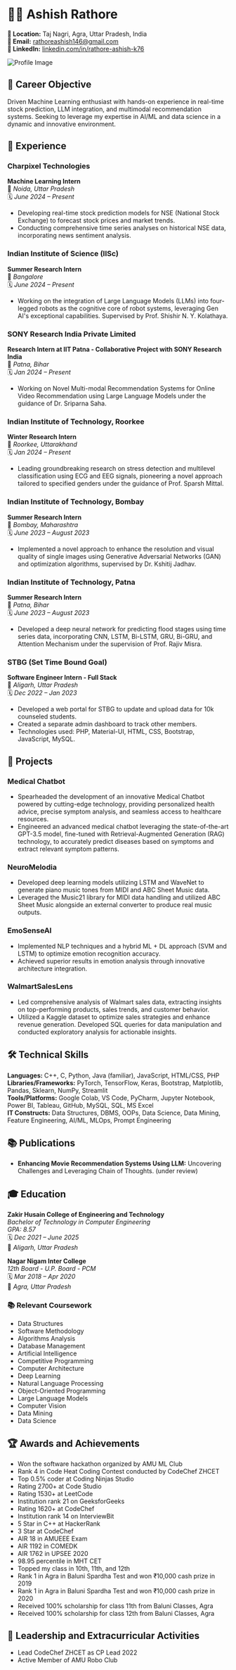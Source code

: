 # 👨‍💻 Ashish Rathore

**📍 Location:** Taj Nagri, Agra, Uttar Pradesh, India  
**📧 Email:** [rathoreashish146@gmail.com](mailto:rathoreashish146@gmail.com)  
**🔗 LinkedIn:** [linkedin.com/in/rathore-ashish-k76](https://www.linkedin.com/in/rathore-ashish-k76)  

![Profile Image](https://via.placeholder.com/150)

## 🎯 Career Objective

Driven Machine Learning enthusiast with hands-on experience in real-time stock prediction, LLM integration, and multimodal recommendation systems. Seeking to leverage my expertise in AI/ML and data science in a dynamic and innovative environment.

## 💼 Experience

### Charpixel Technologies
**Machine Learning Intern**  
📍 _Noida, Uttar Pradesh_  
🗓️ _June 2024 – Present_  
- Developing real-time stock prediction models for NSE (National Stock Exchange) to forecast stock prices and market trends.
- Conducting comprehensive time series analyses on historical NSE data, incorporating news sentiment analysis.

### Indian Institute of Science (IISc)
**Summer Research Intern**  
📍 _Bangalore_  
🗓️ _June 2024 – Present_  
- Working on the integration of Large Language Models (LLMs) into four-legged robots as the cognitive core of robot systems, leveraging Gen AI's exceptional capabilities. Supervised by Prof. Shishir N. Y. Kolathaya.

### SONY Research India Private Limited
**Research Intern at IIT Patna - Collaborative Project with SONY Research India**  
📍 _Patna, Bihar_  
🗓️ _Jan 2024 – Present_  
- Working on Novel Multi-modal Recommendation Systems for Online Video Recommendation using Large Language Models under the guidance of Dr. Sriparna Saha.

### Indian Institute of Technology, Roorkee
**Winter Research Intern**  
📍 _Roorkee, Uttarakhand_  
🗓️ _Jan 2024 – Present_  
- Leading groundbreaking research on stress detection and multilevel classification using ECG and EEG signals, pioneering a novel approach tailored to specified genders under the guidance of Prof. Sparsh Mittal.

### Indian Institute of Technology, Bombay
**Summer Research Intern**  
📍 _Bombay, Maharashtra_  
🗓️ _June 2023 – August 2023_  
- Implemented a novel approach to enhance the resolution and visual quality of single images using Generative Adversarial Networks (GAN) and optimization algorithms, supervised by Dr. Kshitij Jadhav.

### Indian Institute of Technology, Patna
**Summer Research Intern**  
📍 _Patna, Bihar_  
🗓️ _June 2023 – August 2023_  
- Developed a deep neural network for predicting flood stages using time series data, incorporating CNN, LSTM, Bi-LSTM, GRU, Bi-GRU, and Attention Mechanism under the supervision of Prof. Rajiv Misra.

### STBG (Set Time Bound Goal)
**Software Engineer Intern - Full Stack**  
📍 _Aligarh, Uttar Pradesh_  
🗓️ _Dec 2022 – Jan 2023_  
- Developed a web portal for STBG to update and upload data for 10k counseled students.
- Created a separate admin dashboard to track other members.
- Technologies used: PHP, Material-UI, HTML, CSS, Bootstrap, JavaScript, MySQL.

## 🔬 Projects

### Medical Chatbot
- Spearheaded the development of an innovative Medical Chatbot powered by cutting-edge technology, providing personalized health advice, precise symptom analysis, and seamless access to healthcare resources.
- Engineered an advanced medical chatbot leveraging the state-of-the-art GPT-3.5 model, fine-tuned with Retrieval-Augmented Generation (RAG) technology, to accurately predict diseases based on symptoms and extract relevant symptom patterns.

### NeuroMelodia
- Developed deep learning models utilizing LSTM and WaveNet to generate piano music tones from MIDI and ABC Sheet Music data.
- Leveraged the Music21 library for MIDI data handling and utilized ABC Sheet Music alongside an external converter to produce real music outputs.

### EmoSenseAI
- Implemented NLP techniques and a hybrid ML + DL approach (SVM and LSTM) to optimize emotion recognition accuracy.
- Achieved superior results in emotion analysis through innovative architecture integration.

### WalmartSalesLens
- Led comprehensive analysis of Walmart sales data, extracting insights on top-performing products, sales trends, and customer behavior.
- Utilized a Kaggle dataset to optimize sales strategies and enhance revenue generation. Developed SQL queries for data manipulation and conducted exploratory analysis for actionable insights.

## 🛠️ Technical Skills

**Languages:** C++, C, Python, Java (familiar), JavaScript, HTML/CSS, PHP  
**Libraries/Frameworks:** PyTorch, TensorFlow, Keras, Bootstrap, Matplotlib, Pandas, Sklearn, NumPy, Streamlit  
**Tools/Platforms:** Google Colab, VS Code, PyCharm, Jupyter Notebook, Power BI, Tableau, GitHub, MySQL, SQL, MS Excel  
**IT Constructs:** Data Structures, DBMS, OOPs, Data Science, Data Mining, Feature Engineering, AI/ML, MLOps, Prompt Engineering

## 📚 Publications

- **Enhancing Movie Recommendation Systems Using LLM:** Uncovering Challenges and Leveraging Chain of Thoughts. (under review)

## 🎓 Education

**Zakir Husain College of Engineering and Technology**  
_Bachelor of Technology in Computer Engineering_  
_GPA: 8.57_  
🗓️ _Dec 2021 – June 2025_  
📍 _Aligarh, Uttar Pradesh_

**Nagar Nigam Inter College**  
_12th Board - U.P. Board - PCM_  
🗓️ _Mar 2018 – Apr 2020_  
📍 _Agra, Uttar Pradesh_

### 📚 Relevant Coursework
- Data Structures
- Software Methodology
- Algorithms Analysis
- Database Management
- Artificial Intelligence
- Competitive Programming
- Computer Architecture
- Deep Learning
- Natural Language Processing
- Object-Oriented Programming
- Large Language Models
- Computer Vision
- Data Mining
- Data Science

## 🏆 Awards and Achievements

- Won the software hackathon organized by AMU ML Club
- Rank 4 in Code Heat Coding Contest conducted by CodeChef ZHCET
- Top 0.5% coder at Coding Ninjas Studio
- Rating 2700+ at Code Studio
- Rating 1530+ at LeetCode
- Institution rank 21 on GeeksforGeeks
- Rating 1620+ at CodeChef
- Institution rank 14 on InterviewBit
- 5 Star in C++ at HackerRank
- 3 Star at CodeChef
- AIR 18 in AMUEEE Exam
- AIR 1192 in COMEDK
- AIR 1762 in UPSEE 2020
- 98.95 percentile in MHT CET
- Topped my class in 10th, 11th, and 12th
- Rank 1 in Agra in Baluni Spardha Test and won ₹10,000 cash prize in 2019
- Rank 1 in Agra in Baluni Spardha Test and won ₹10,000 cash prize in 2020
- Received 100% scholarship for class 11th from Baluni Classes, Agra
- Received 100% scholarship for class 12th from Baluni Classes, Agra

## 🚀 Leadership and Extracurricular Activities

- Lead CodeChef ZHCET as CP Lead 2022
- Active Member of AMU Robo Club
